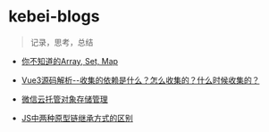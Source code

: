 # kebei-blogs

> 记录，思考，总结

- [你不知道的Array, Set, Map](https://github.com/jvxiao/kebei-blogs/issues/1)
- [Vue3源码解析--收集的依赖是什么？怎么收集的？什么时候收集的？](https://github.com/jvxiao/kebei-blogs/issues/2)

- [微信云托管对象存储管理](https://github.com/jvxiao/kebei-blogs/issues/3)

- [JS中两种原型链继承方式的区别](https://github.com/jvxiao/kebei-blogs/issues/4)